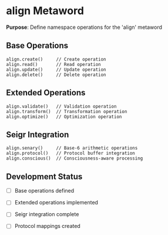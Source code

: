 # align Metaword

**Purpose**: Define namespace operations for the 'align' metaword

## Base Operations

```hyphos
align.create()     // Create operation
align.read()       // Read operation  
align.update()     // Update operation
align.delete()     // Delete operation
```

## Extended Operations

```hyphos
align.validate()   // Validation operation
align.transform()  // Transformation operation
align.optimize()   // Optimization operation
```

## Seigr Integration

```hyphos
align.senary()     // Base-6 arithmetic operations
align.protocol()   // Protocol buffer integration
align.conscious()  // Consciousness-aware processing
```

## Development Status

- [ ] Base operations defined
- [ ] Extended operations implemented  
- [ ] Seigr integration complete
- [ ] Protocol mappings created

